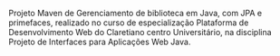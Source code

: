 Projeto Maven de Gerenciamento de biblioteca em Java, com JPA e primefaces, realizado no curso de especialização Plataforma de Desenvolvimento Web do Claretiano centro Universitário, na disciplina Projeto de Interfaces para Aplicações Web Java.
